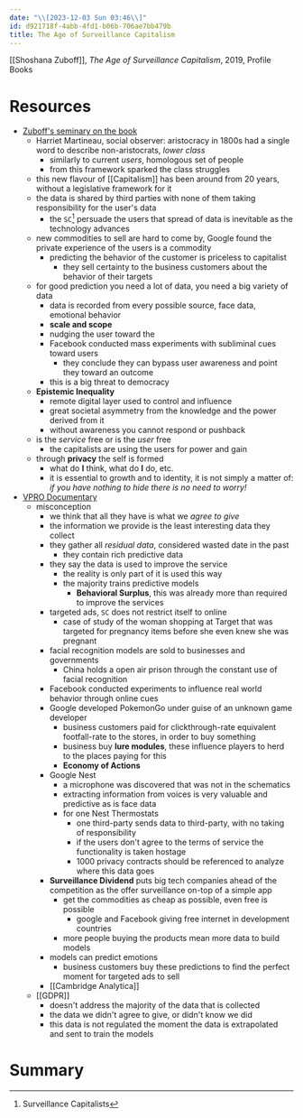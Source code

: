 ```yaml
---
date: "\\[2023-12-03 Sun 03:46\\]"
id: d921718f-4abb-4fd1-b06b-706ae7bb479b
title: The Age of Surveillance Capitalism
---
```


[[Shoshana Zuboff]], *The Age of Surveillance Capitalism*, 2019, Profile Books

# Resources

- [Zuboff's seminary on the book ](https://www.youtube.com/watch?v=8HzW5rzPUy8)
  - Harriet Martineau, social observer: aristocracy in 1800s had a single word to describe non-aristocrats, *lower class*
    - similarly to current *users*, homologous set of people
    - from this framework sparked the class struggles
  - this new flavour of [[Capitalism]] has been around from 20 years, without a legislative framework for it
  - the data is shared by third parties with none of them taking responsibility for the user's data
    - the `SC`[^1] persuade the users that spread of data is inevitable as the technology advances
  - new commodities to sell are hard to come by, Google found the private experience of the users is a commodity
    - predicting the behavior of the customer is priceless to capitalist
      - they sell certainty to the business customers about the behavior of their targets
  - for good prediction you need a lot of data, you need a big variety of data
    - data is recorded from every possible source, face data, emotional behavior
    - **scale and scope**
    - nudging the user toward the
    - Facebook conducted mass experiments with subliminal cues toward users
      - they conclude they can bypass user awareness and point they toward an outcome
    - this is a big threat to democracy
  - **Epistemic Inequality**
    - remote digital layer used to control and influence
    - great societal asymmetry from the knowledge and the power derived from it
    - without awareness you cannot respond or pushback
  - is the *service* free or is the *user* free
    - the capitalists are using the users for power and gain
  - through **privacy** the self is formed
    - what do **I** think, what do **I** do, etc.
    - it is essential to growth and to identity, it is not simply a matter of: *if you have nothing to hide there is no need to worry!*
- [VPRO Documentary](https://www.youtube.com/watch?v=hIXhnWUmMvw)
  - misconception
    - we think that all they have is what we *agree to give*
    - the information we provide is the least interesting data they collect
    - they gather all *residual data*, considered wasted date in the past
      - they contain rich predictive data
    - they say the data is used to improve the service
      - the reality is only part of it is used this way
      - the majority trains predictive models
        - **Behavioral Surplus**, this was already more than required to improve the services
    - targeted ads, `SC` does not restrict itself to online
      - case of study of the woman shopping at Target that was targeted for pregnancy items before she even knew she was pregnant
    - facial recognition models are sold to businesses and governments
      - China holds a open air prison through the constant use of facial recognition
    - Facebook conducted experiments to influence real world behavior through online cues
    - Google developed PokemonGo under guise of an unknown game developer
      - business customers paid for clickthrough-rate equivalent footfall-rate to the stores, in order to buy something
      - business buy **lure modules**, these influence players to herd to the places paying for this
      - **Economy of Actions**
    - Google Nest
      - a microphone was discovered that was not in the schematics
      - extracting information from voices is very valuable and predictive as is face data
      - for one Nest Thermostats
        - one third-party sends data to third-party, with no taking of responsibility
        - if the users don't agree to the terms of service the functionality is taken hostage
        - 1000 privacy contracts should be referenced to analyze where this data goes
    - **Surveillance Dividend** puts big tech companies ahead of the competition as the offer surveillance on-top of a simple app
      - get the commodities as cheap as possible, even free is possible
        - google and Facebook giving free internet in development countries
      - more people buying the products mean more data to build models
    - models can predict emotions
      - business customers buy these predictions to find the perfect moment for targeted ads to sell
    - [[Cambridge Analytica]]
  - [[GDPR]]
    - doesn't address the majority of the data that is collected
    - the data we didn't agree to give, or didn't know we did
    - this data is not regulated the moment the data is extrapolated and sent to train the models

# Summary

[^1]: Surveillance Capitalists
